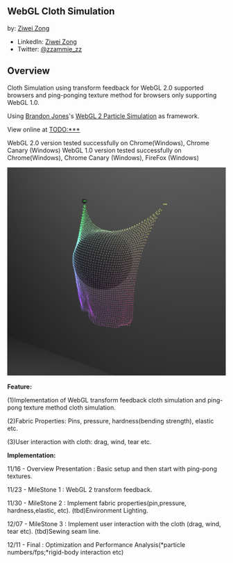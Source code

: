 WebGL Cloth Simulation
--------------------------------------------

by: [Ziwei Zong](https://www.ziweizong.com)

* LinkedIn: [Ziwei Zong](https://www.linkedin.com/in/ziweizong)
* Twitter:  [@zzammie_zz](https://twitter.com/zammie_zz)

Overview
--------------------------------------------

Cloth Simulation using transform feedback for WebGL 2.0 supported browsers and ping-ponging texture method for browsers only supporting WebGL 1.0.

Using [Brandon Jones](https://github.com/toji)'s [WebGL 2 Particle Simulation](https://github.com/toji/webgl2-particles) as framework.

View online at [TODO:***]()

WebGL 2.0 version tested successfully on Chrome(Windows), Chrome Canary (Windows)
WebGL 1.0 version tested successfully on Chrome(Windows), Chrome Canary (Windows), FireFox (Windows)

![](Image/image.PNG)

**Feature:**

(1)Implementation of WebGL transform feedback cloth simulation and ping-pong texture method cloth simulation.

(2)Fabric Properties: Pins, pressure, hardness(bending strength), elastic etc.

(3)User interaction with cloth: drag, wind, tear etc.

**Implementation:**

11/16 - Overview Presentation : Basic setup and then start with ping-pong textures.

11/23 - MileStone 1 : WebGL 2 transform feedback.

11/30 - MileStone 2 : Implement fabric properties(pin,pressure, hardness,elastic, etc). (tbd)Environment Lighting.

12/07 - MileStone 3 : Implement user interaction with the cloth (drag, wind, tear etc). (tbd)Sewing seam line.

12/11 - Final : Optimization and Performance Analysis(*particle numbers/fps;*rigid-body interaction etc)
